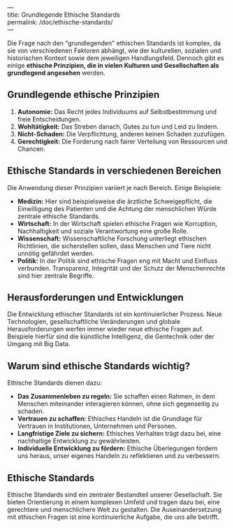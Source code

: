 —  
title: Grundlegende Ethische Standards  
permalink: /doc/ethische-standards/  
—

Die Frage nach den "grundlegenden" ethischen Standards ist komplex, da sie von verschiedenen Faktoren abhängt, wie der kulturellen, sozialen und historischen Kontext sowie dem jeweiligen Handlungsfeld. Dennoch gibt es einige **ethische Prinzipien, die in vielen Kulturen und Gesellschaften als grundlegend angesehen** werden.

## Grundlegende ethische Prinzipien

1. **Autonomie:** Das Recht jedes Individuums auf Selbstbestimmung und freie Entscheidungen.  
2. **Wohltätigkeit:** Das Streben danach, Gutes zu tun und Leid zu lindern.  
3. **Nicht-Schaden:** Die Verpflichtung, anderen keinen Schaden zuzufügen.  
4. **Gerechtigkeit:** Die Forderung nach fairer Verteilung von Ressourcen und Chancen.

## Ethische Standards in verschiedenen Bereichen

Die Anwendung dieser Prinzipien variiert je nach Bereich. Einige Beispiele:

* **Medizin:** Hier sind beispielsweise die ärztliche Schweigepflicht, die Einwilligung des Patienten und die Achtung der menschlichen Würde zentrale ethische Standards.  
* **Wirtschaft:** In der Wirtschaft spielen ethische Fragen wie Korruption, Nachhaltigkeit und soziale Verantwortung eine große Rolle.  
* **Wissenschaft:** Wissenschaftliche Forschung unterliegt ethischen Richtlinien, die sicherstellen sollen, dass Menschen und Tiere nicht unnötig gefährdet werden.  
* **Politik:** In der Politik sind ethische Fragen eng mit Macht und Einfluss verbunden. Transparenz, Integrität und der Schutz der Menschenrechte sind hier zentrale Begriffe.

## Herausforderungen und Entwicklungen

Die Entwicklung ethischer Standards ist ein kontinuierlicher Prozess. Neue Technologien, gesellschaftliche Veränderungen und globale Herausforderungen werfen immer wieder neue ethische Fragen auf. Beispiele hierfür sind die künstliche Intelligenz, die Gentechnik oder der Umgang mit Big Data.

## Warum sind ethische Standards wichtig?

Ethische Standards dienen dazu:

* **Das Zusammenleben zu regeln:** Sie schaffen einen Rahmen, in dem Menschen miteinander interagieren können, ohne sich gegenseitig zu schaden.  
* **Vertrauen zu schaffen:** Ethisches Handeln ist die Grundlage für Vertrauen in Institutionen, Unternehmen und Personen.  
* **Langfristige Ziele zu sichern:** Ethisches Verhalten trägt dazu bei, eine nachhaltige Entwicklung zu gewährleisten.  
* **Individuelle Entwicklung zu fördern:** Ethische Überlegungen fordern uns heraus, unser eigenes Handeln zu reflektieren und zu verbessern.

## Ethische Standards

Ethische Standards sind ein zentraler Bestandteil unserer Gesellschaft. Sie bieten Orientierung in einem komplexen Umfeld und tragen dazu bei, eine gerechtere und menschlichere Welt zu gestalten. Die Auseinandersetzung mit ethischen Fragen ist eine kontinuierliche Aufgabe, die uns alle betrifft.

